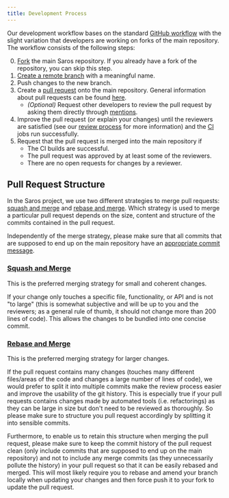 ```yaml
---
title: Development Process
---
```


Our development workflow bases on the standard [GitHub workflow](https://guides.github.com/introduction/flow/) with the slight variation that developers are working on forks of the main repository.
The workflow consists of the following steps:

0. [Fork](https://guides.github.com/activities/forking/) the main Saros repository. If you already have a fork of the repository, you can skip this step.
1. [Create a remote branch](https://help.github.com/articles/creating-and-deleting-branches-within-your-repository/) with a meaningful name.
2. Push changes to the new branch.
3. Create a [pull request](https://guides.github.com/activities/forking/#making-a-pull-request) onto the main repository. General information about pull requests can be found [here](https://help.github.com/articles/about-pull-requests/).
    * *(Optional)* Request other developers to review the pull request by asking them directly through [mentions](https://help.github.com/en/articles/basic-writing-and-formatting-syntax#mentioning-people-and-teams).
4. Improve the pull request (or explain your changes) until the reviewers are satisfied (see our [review process](review.md) for more information) and the [CI](https://www.saros-project.org/contribute/processes/continuous-integration.html) jobs run successfully.
5. Request that the pull request is merged into the main repository if
    * The CI builds are successful.
    * The pull request was approved by at least some of the reviewers.
    * There are no open requests for changes by a reviewer.

## Pull Request Structure

In the Saros project, we use two different strategies to merge pull requests: [squash and merge](#squash-and-merge) and [rebase and merge](#rebase-and-merge).
Which strategy is used to merge a particular pull request depends on the size, content and structure of the commits contained in the pull request.

Independently of the merge strategy, please make sure that all commits that are supposed to end up on the main repository have an [appropriate commit message](../guidelines.html#commit-message).

### [Squash and Merge](https://help.github.com/articles/about-pull-request-merges/#squash-and-merge-your-pull-request-commits)

This is the preferred merging strategy for small and coherent changes.

If your change only touches a specific file, functionality, or API and is not "to large" (this is somewhat subjective and will be up to you and the reviewers; as a general rule of thumb, it should not change more than 200 lines of code).
This allows the changes to be bundled into one concise commit.

### [Rebase and Merge](https://help.github.com/en/articles/about-pull-request-merges#rebase-and-merge-your-pull-request-commits)

This is the preferred merging strategy for larger changes.

If the pull request contains many changes (touches many different files/areas of the code and changes a large number of lines of code), we would prefer to split it into multiple commits make the review process easier and improve the usability of the git history.
This is especially true if your pull requests contains changes made by automated tools (i.e. refactorings) as they can be large in size but don't need to be reviewed as thoroughly.
So please make sure to structure you pull request accordingly by splitting it into sensible commits.

Furthermore, to enable us to retain this structure when merging the pull request, please make sure to keep the commit history of the pull request clean (only include commits that are supposed to end up on the main repository) and not to include any merge commits (as they unnecessarily pollute the history) in your pull request so that it can be easily rebased and merged.
This will most likely require you to rebase and amend your branch locally when updating your changes and then force push it to your fork to update the pull request.
